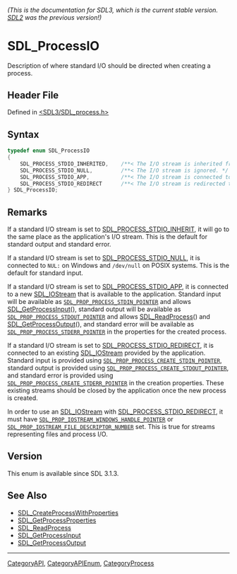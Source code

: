 ###### (This is the documentation for SDL3, which is the current stable version. [SDL2](https://wiki.libsdl.org/SDL2/) was the previous version!)
# SDL_ProcessIO

Description of where standard I/O should be directed when creating a process.

## Header File

Defined in [<SDL3/SDL_process.h>](https://github.com/libsdl-org/SDL/blob/main/include/SDL3/SDL_process.h)

## Syntax

```c
typedef enum SDL_ProcessIO
{
    SDL_PROCESS_STDIO_INHERITED,    /**< The I/O stream is inherited from the application. */
    SDL_PROCESS_STDIO_NULL,         /**< The I/O stream is ignored. */
    SDL_PROCESS_STDIO_APP,          /**< The I/O stream is connected to a new SDL_IOStream that the application can read or write */
    SDL_PROCESS_STDIO_REDIRECT      /**< The I/O stream is redirected to an existing SDL_IOStream. */
} SDL_ProcessIO;
```

## Remarks

If a standard I/O stream is set to
[SDL_PROCESS_STDIO_INHERIT](SDL_PROCESS_STDIO_INHERIT), it will go to the
same place as the application's I/O stream. This is the default for
standard output and standard error.

If a standard I/O stream is set to
[SDL_PROCESS_STDIO_NULL](SDL_PROCESS_STDIO_NULL), it is connected to `NUL:`
on Windows and `/dev/null` on POSIX systems. This is the default for
standard input.

If a standard I/O stream is set to
[SDL_PROCESS_STDIO_APP](SDL_PROCESS_STDIO_APP), it is connected to a new
[SDL_IOStream](SDL_IOStream) that is available to the application. Standard
input will be available as
[`SDL_PROP_PROCESS_STDIN_POINTER`](SDL_PROP_PROCESS_STDIN_POINTER) and
allows [SDL_GetProcessInput](SDL_GetProcessInput)(), standard output will
be available as
[`SDL_PROP_PROCESS_STDOUT_POINTER`](SDL_PROP_PROCESS_STDOUT_POINTER) and
allows [SDL_ReadProcess](SDL_ReadProcess)() and
[SDL_GetProcessOutput](SDL_GetProcessOutput)(), and standard error will be
available as
[`SDL_PROP_PROCESS_STDERR_POINTER`](SDL_PROP_PROCESS_STDERR_POINTER) in the
properties for the created process.

If a standard I/O stream is set to
[SDL_PROCESS_STDIO_REDIRECT](SDL_PROCESS_STDIO_REDIRECT), it is connected
to an existing [SDL_IOStream](SDL_IOStream) provided by the application.
Standard input is provided using
[`SDL_PROP_PROCESS_CREATE_STDIN_POINTER`](SDL_PROP_PROCESS_CREATE_STDIN_POINTER),
standard output is provided using
[`SDL_PROP_PROCESS_CREATE_STDOUT_POINTER`](SDL_PROP_PROCESS_CREATE_STDOUT_POINTER),
and standard error is provided using
[`SDL_PROP_PROCESS_CREATE_STDERR_POINTER`](SDL_PROP_PROCESS_CREATE_STDERR_POINTER)
in the creation properties. These existing streams should be closed by the
application once the new process is created.

In order to use an [SDL_IOStream](SDL_IOStream) with
[SDL_PROCESS_STDIO_REDIRECT](SDL_PROCESS_STDIO_REDIRECT), it must have
[`SDL_PROP_IOSTREAM_WINDOWS_HANDLE_POINTER`](SDL_PROP_IOSTREAM_WINDOWS_HANDLE_POINTER)
or
[`SDL_PROP_IOSTREAM_FILE_DESCRIPTOR_NUMBER`](SDL_PROP_IOSTREAM_FILE_DESCRIPTOR_NUMBER)
set. This is true for streams representing files and process I/O.

## Version

This enum is available since SDL 3.1.3.

## See Also

- [SDL_CreateProcessWithProperties](SDL_CreateProcessWithProperties)
- [SDL_GetProcessProperties](SDL_GetProcessProperties)
- [SDL_ReadProcess](SDL_ReadProcess)
- [SDL_GetProcessInput](SDL_GetProcessInput)
- [SDL_GetProcessOutput](SDL_GetProcessOutput)

----
[CategoryAPI](CategoryAPI), [CategoryAPIEnum](CategoryAPIEnum), [CategoryProcess](CategoryProcess)

